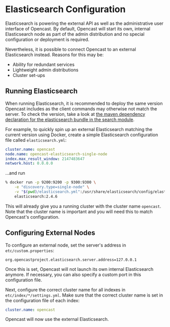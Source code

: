 Elasticsearch Configuration
===========================

Elasticsearch is powering the external API as well as the administrative user interface of Opencast. By default,
Opencast will start its own, internal Elasticsearch node as part of the admin distribution and no special configuration
or deployment is required.

Nevertheless, it is possible to connect Opencast to an external Elasticsearch instead. Reasons for this may be:

- Ability for redundant services
- Lightweight admin distributions
- Cluster set-ups


Running Elasticsearch
---------------------

When running Elasticsearch, it is recommended to deploy the same version Opencast includes as the client commands may
otherwise not match the server. To check the version, take a look at [the maven dependency declaration for the
elasticsearch bundle in the search module](https://github.com/opencast/opencast/blob/develop/modules/search/pom.xml).

For example, to quickly spin up an external Elasticsearch matching the current version using Docker, create a simple
Elasticsearch configuration file called `elasticsearch.yml`:

```yml
cluster.name: opencast
node.name: opencast-elasticsearch-single-node
index.max_result_window: 2147483647
network.host: 0.0.0.0
```

…and run

```sh
% docker run -p 9200:9200 -p 9300:9300 \
    -e "discovery.type=single-node" \
    -v "$(pwd)/elasticsearch.yml":/usr/share/elasticsearch/config/elasticsearch.yml \
    elasticsearch:2.4.6
```

This will already give you a running cluster with the cluster name `opencast`. Note that the cluster name is important
and you will need this to match Opencast's configuration.


Configuring External Nodes
--------------------------

To configure an external node, set the server's address in `etc/custom.properties`:

```properties
org.opencastproject.elasticsearch.server.address=127.0.0.1
```

Once this is set, Opencast will not launch its own internal Elasticsearch anymore. If necessary, you can also specify a
custom port in this configuration file.

Next, configure the correct cluster name for all indexes in `etc/index/*/settings.yml`. Make sure that the correct
cluster name is set in the configuration file of each index:

```yml
cluster.name: opencast
```

Opencast will now use the external Elasticsearch.
